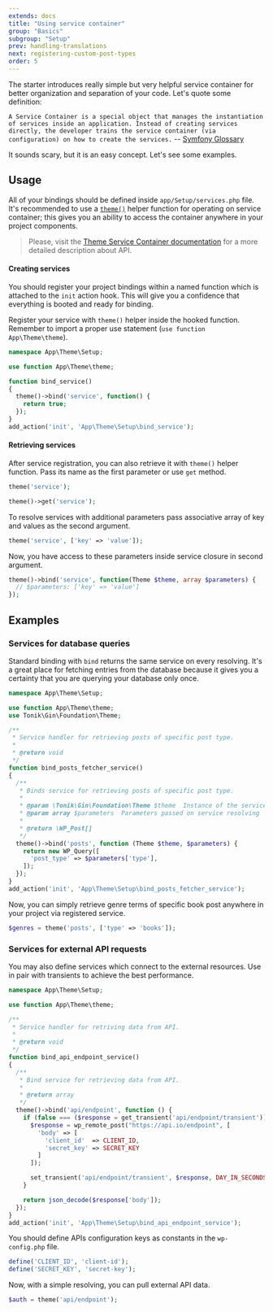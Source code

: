 ```yaml
---
extends: docs
title: "Using service container"
group: "Basics"
subgroup: "Setup"
prev: handling-translations
next: registering-custom-post-types
order: 5
---
```


The starter introduces really simple but very helpful service container for better organization and separation of your code. Let's quote some definition:

`A Service Container is a special object that manages the instantiation of services inside an application. Instead of creating services directly, the developer trains the service container (via configuration) on how to create the services.`
-- [Symfony Glossary](http://symfony.com/doc/2.0/glossary.html#term-service-container)

It sounds scary, but it is an easy concept. Let's see some examples.

## Usage

All of your bindings should be defined inside `app/Setup/services.php` file.
It's recommended to use a [`theme()`](/theme/docs/helper-functions/) helper function for operating on service container; this gives you an ability to access the container anywhere in your project components.

> Please, visit the [Theme Service Container documentation](/theme/docs/theme-service-container/) for a more detailed description about API.

#### Creating services

You should register your project bindings within a named function which is attached to the `init` action hook. This will give you a confidence that everything is booted and ready for binding.

Register your service with `theme()` helper inside the hooked function. Remember to import a proper use statement (`use function App\Theme\theme`).

```php
namespace App\Theme\Setup;

use function App\Theme\theme;

function bind_service()
{
  theme()->bind('service', function() {
    return true;
  });
}
add_action('init', 'App\Theme\Setup\bind_service');
```

#### Retrieving services

After service registration, you can also retrieve it with `theme()` helper function. Pass its name as the first parameter or use `get` method.

```php
theme('service');

theme()->get('service');
```

To resolve services with additional parameters pass associative array of key and values as the second argument.

```php
theme('service', ['key' => 'value']);
```

Now, you have access to these parameters inside service closure in second argument.

```php
theme()->bind('service', function(Theme $theme, array $parameters) {
  // $parameters: ['key' => 'value']
});
```

## Examples

### Services for database queries

Standard binding with `bind` returns the same service on every resolving. It's a great place for fetching entries from the database because it gives you a certainty that you are querying your database only once.

```php
namespace App\Theme\Setup;

use function App\Theme\theme;
use Tonik\Gin\Foundation\Theme;

/**
 * Service handler for retrieving posts of specific post type.
 *
 * @return void
 */
function bind_posts_fetcher_service()
{
  /**
   * Binds service for retrieving posts of specific post type.
   *
   * @param \Tonik\Gin\Foundation\Theme $theme  Instance of the service container
   * @param array $parameters  Parameters passed on service resolving
   *
   * @return \WP_Post[]
   */
  theme()->bind('posts', function (Theme $theme, $parameters) {
    return new WP_Query([
      'post_type' => $parameters['type'],
    ]);
  });
}
add_action('init', 'App\Theme\Setup\bind_posts_fetcher_service');
```

Now, you can simply retrieve genre terms of specific book post anywhere in your project via registered service.

```php
$genres = theme('posts', ['type' => 'books']);
```

### Services for external API requests

You may also define services which connect to the external resources. Use in pair with transients to achieve the best performance.

```php
namespace App\Theme\Setup;

use function App\Theme\theme;

/**
 * Service handler for retriving data from API.
 *
 * @return void
 */
function bind_api_endpoint_service()
{
  /**
   * Bind service for retrieving data from API.
   *
   * @return array
   */
  theme()->bind('api/endpoint', function () {
    if (false === ($response = get_transient('api/endpoint/transient'))) {
      $response = wp_remote_post("https://api.io/endpoint", [
        'body' => [
          'client_id'  => CLIENT_ID,
          'secret_key' => SECRET_KEY
        ]
      ]);

      set_transient('api/endpoint/transient', $response, DAY_IN_SECONDS);
    }

    return json_decode($response['body']);
  });
}
add_action('init', 'App\Theme\Setup\bind_api_endpoint_service');
```

You should define APIs configuration keys as constants in the `wp-config.php` file.

```php
define('CLIENT_ID', 'client-id');
define('SECRET_KEY', 'secret-key');
```

Now, with a simple resolving, you can pull external API data.

```php
$auth = theme('api/endpoint');
```
